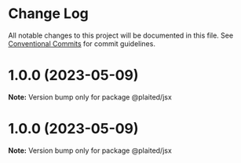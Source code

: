 # Change Log

All notable changes to this project will be documented in this file.
See [Conventional Commits](https://conventionalcommits.org) for commit guidelines.

# 1.0.0 (2023-05-09)

**Note:** Version bump only for package @plaited/jsx

# 1.0.0 (2023-05-09)

**Note:** Version bump only for package @plaited/jsx

